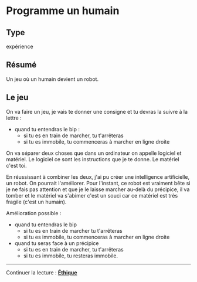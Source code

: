 Programme un humain
===================

Type
----

expérience

Résumé
-------

Un jeu où un humain devient un robot.

Le jeu
-------

On va faire un jeu, je vais te donner une consigne et tu devras la suivre à la lettre :

-  quand tu entendras le bip :
   -  si tu es en train de marcher, tu t'arrêteras
   -  si tu es immobile, tu commenceras à marcher en ligne droite

On va séparer deux choses que dans un ordinateur on appelle logiciel et matériel. Le logiciel ce sont les instructions que je te donne. Le matériel c'est toi.

En réussissant à combiner les deux, j'ai pu créer une intelligence artificielle, un robot. On pourrait l'améliorer. Pour l'instant, ce robot est vraiment bête si je ne fais pas attention et que je le laisse marcher au-delà du précipice, il va tomber et le matériel va s'abimer c'est un souci car ce matériel est très fragile (c'est un humain).

Amélioration possible :

-  quand tu entendras le bip
   -  si tu es en train de marcher tu t'arrêteras
   -  si tu es immobile, tu commenceras à marcher en ligne droite
-  quand tu seras face à un précipice
   -  si tu es en train de marcher, tu t'arrêteras
   -  si tu es immobile, tu resteras immobile.

---

Continuer la lecture : [**Éthique**](ethique.md)
